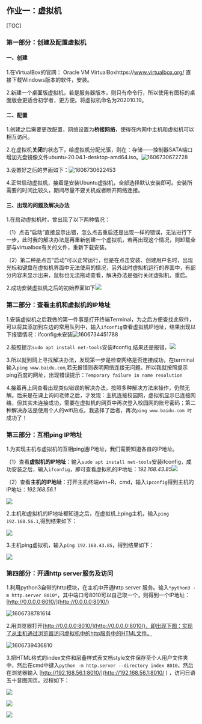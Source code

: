 

## 作业一：虚拟机

[TOC]

### 第一部分：创建及配置虚拟机

#### 一、创建

1.在VirtualBox的官网： Oracle VM VirtualBoxhttps://www.virtualbox.org/ 直接下载Windows版本的软件，安装。

2.新建一个桌面版虚拟机，若是服务器版本，则只有命令行，所以使用有图标的桌面版会更适合初学者，更方便。将虚拟机命名为202010.19。

#### 二、配置

1.创建之后需要更改配置，网络设置为**桥接网络**，使得在内网中主机和虚拟机可以相互访问。

2.在虚拟机**关闭**的状态下，给虚拟机分配光驱，则在：存储——控制器SATA端口增加光盘镜像文件ubuntu-20.04.1-desktop-amd64.iso。![1606730672728](C:\Users\63407\AppData\Roaming\Typora\typora-user-images\1606730672728.png)

3.设置好之后的界面如下：![1606730622453](C:\Users\63407\AppData\Roaming\Typora\typora-user-images\1606730622453.png)

4.正常启动虚拟机，接着是安装Ubuntu虚拟机，全部选择默认安装即可。安装所需要的时间比较久，期间尽量不要关机或者断开网络连接。

#### 三、出现的问题及解决办法

1.在启动虚拟机时，曾出现了以下两种情况：

（1）点击“启动”直接显示出错，怎么点击重启还是出现一样的错误，无法进行下一步，此时我的解决办法是再重新创建一个虚拟机，若再出现这个情况，则卸载全部与virtualbox有关的文件，重新下载安装。

（2）第二种是点击“启动”可以正常运行，但是在点击安装、创建用户名时，出现光标和键盘在虚拟机界面中无法使用的情况，另外此时虚拟机运行的界面中，有部分内容未显示出来，鼠标也无法拖动查看，解决办法是强行关闭虚拟机，重启。

2.成功安装虚拟机之后的初始界面如下![](C:\Users\63407\Pictures\分布式作业相关图片\虚拟机初始界面.png)

### 第二部分：查看主机和虚拟机的IP地址

1.安装虚拟机之后我做的第一件事是打开终端Terminal，为之后方便查找此软件，可以将其添加到左边的常用队列中，输入`ifconfig`查看虚拟机IP地址，结果出现以下报错情况：ifconfig未安装![1606734451788](C:\Users\63407\AppData\Roaming\Typora\typora-user-images\1606734451788.png)

2.按照提示`sudo apt install net-tools`安装ifconfig,结果还是报错，![](C:\Users\63407\Pictures\分布式作业相关图片\微信截图_20201130191054.png)

3.所以就到网上寻找解决办法，发现第一步是检查网络是否连接成功，在terminal输入`ping www.baidu.com`,若无报错则表明网络连接无问题。所以我就按照提示ping百度的网址，出现错误提示：`Temporary failure in name resolution`

4.接着再上网查看出现类似错误的解决办法，按照多种解决方法来操作，仍然无解。后来是在课上询问老师之后，才发现：主机连接校园网，虚拟机显示已连接网络，但其实未连接成功，需要在虚拟机的网页中再次登入校园网的账号密码；第二种解决办法是使用个人的wifi热点。我选择了后者，再次`ping www.baidu.com 时`成功了！

### 第三部分：互相ping IP地址

1.为实现主机与虚拟机的互相ping通IP地址，我们需要知道各自的IP地址。

（1）查看**虚拟机的IP地址**：输入`sudo apt install net-tools`安装ifconfig，成功安装之后，输入`ifconfig`，即可查看虚拟机的IP地址：*192.168.43.85*![](C:\Users\63407\Pictures\分布式作业相关图片\微信截图_20201130200804.png)

（2）查看**主机的IP地址**：打开主机终端win+R，cmd，输入`ipconfig`得到主机的IP地址：*192.168.56.1*

![](C:\Users\63407\Pictures\分布式作业相关图片\主机ipconfig.png)

2.主机和虚拟机的IP地址都知道之后，在虚拟机上ping主机，输入`ping 192.168.56.1`,得到结果如下：

![](C:\Users\63407\Pictures\分布式作业相关图片\虚拟机ping主机.png)

3.主机ping虚拟机，输入`ping 192.168.43.85`，得到结果如下：

![](C:\Users\63407\Pictures\分布式作业相关图片\主机ping虚拟机.png)

### 第四部分：开通http server服务及访问

1.利用python3自带的http模块，在主机中开通http server 服务。输入`*python3 -m http.server 8010*`，其中端口号8010可以自己取一个，则得到一个IP地址：[http://0.0.0.0:8010/](http://0.0.0.0:8010/)

![1606738781614](C:\Users\63407\AppData\Roaming\Typora\typora-user-images\1606738781614.png)

2.用浏览器打开[http://0.0.0.0:8010/](http://0.0.0.0:8010/)，即出现下图：实现了从主机通过浏览器访问虚拟机中的http服务中的HTML文件。

![1606739436810](C:\Users\63407\AppData\Roaming\Typora\typora-user-images\1606739436810.png)

3.把HTML格式的index文件和层叠样式表文档style文件保存至个人用户文件夹中，然后在cmd中键入`python -m http.server --directory index 8010`，然后在浏览器输入 [http://192.168.56.1:8010/](http://192.168.56.1:8010/ ) ，访问日语五十音图网页。过程如下：

![](C:\Users\63407\Pictures\分布式作业相关图片\微信截图_20201204152337.png)



![](C:\Users\63407\Pictures\分布式作业相关图片\主机查看HTML文件.png)



![](C:\Users\63407\Pictures\分布式作业相关图片\微信截图_20201204160255.png)


